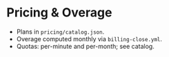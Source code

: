 # Pricing & Overage
- Plans in `pricing/catalog.json`.
- Overage computed monthly via `billing-close.yml`.
- Quotas: per-minute and per-month; see catalog.
